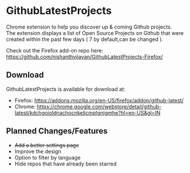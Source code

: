 # GithubLatestProjects
Chrome extension to help you discover up &amp; coming Github projects.  
The extension displays a list of Open Source Projects on Github that were created within the past few days ( 7 by default,can be changed ).  
  
Check out the Firefox add-on repo here:  
https://github.com/nishanthvijayan/GithubLatestProjects-Firefox/  

## Download  
GithubLatestProjects is  available for download at:
- Firefox: https://addons.mozilla.org/en-US/firefox/addon/github-latest/
- Chrome:  https://chrome.google.com/webstore/detail/github-latest/kdchgoioldnachocnkeljcmplgnigmhe?hl=en-US&gl=IN   

## Planned Changes/Features
- ~~Add a better settings page~~
- Improve the design  
- Option to filter by language  
- Hide repos that have already been starred